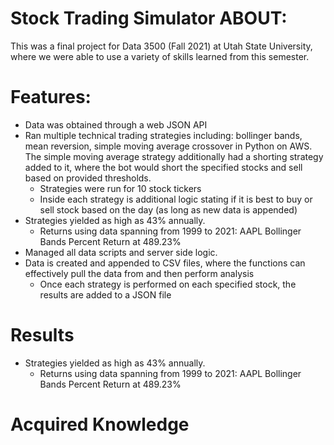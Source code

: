 # Stock Trading Simulator ABOUT: 
This was a final project for Data 3500 (Fall 2021) at Utah State University, where we were able to use a variety of skills learned from this semester.

# Features:
- Data was obtained through a web JSON API
- Ran multiple technical trading strategies including: bollinger bands, mean reversion, simple moving average crossover in Python on AWS. The simple moving average strategy additionally had a shorting strategy added to it, where the bot would short the specified stocks and sell based on provided thresholds.
  - Strategies were run for 10 stock tickers
  - Inside each strategy is additional logic stating if it is best to buy or sell stock based on the day (as long as new data is appended) 
- Strategies yielded as high as 43% annually. 
  - Returns using data spanning from 1999 to 2021: AAPL Bollinger Bands Percent Return at 489.23%
- Managed all data scripts and server side logic. 
- Data is created and appended to CSV files, where the functions can effectively pull the data from and then perform analysis
  - Once each strategy is performed on each specified stock, the results are added to a JSON file


# Results
- Strategies yielded as high as 43% annually. 
  - Returns using data spanning from 1999 to 2021: AAPL Bollinger Bands Percent Return at 489.23%

# Acquired Knowledge
